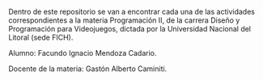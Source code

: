 Dentro de este repositorio se van a encontrar cada una de las actividades correspondientes a la materia Programación II, de la carrera Diseño y Programación para Videojuegos,
dictada por la Universidad Nacional del Litoral (sede FICH).

Alumno: Facundo Ignacio Mendoza Cadario.

Docente de la materia: Gastón Alberto Caminiti.
